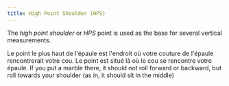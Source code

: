 ```yaml
---
title: High Point Shoulder (HPS)
---
```


The *high point shoulder* or *HPS* point is used as the base for several vertical measurements.

Le point le plus haut de l'épaule est l'endroit où votre couture de l'épaule rencontrerait votre cou. Le point est situé là où le cou se rencontre votre épaule. If you put a marble there, it should not roll forward or backward, but roll towards your shoulder (as in, it should sit in the middle)
